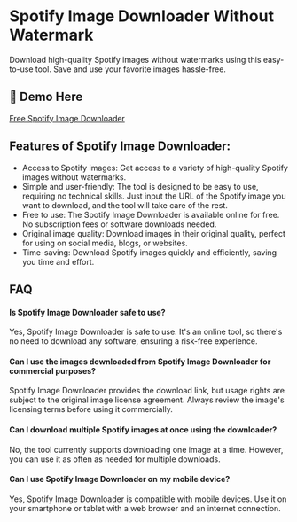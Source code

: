 # Spotify Image Downloader Without Watermark

Download high-quality Spotify images without watermarks using this easy-to-use tool. Save and use your favorite images hassle-free.

## 🔗 Demo Here
[Free Spotify Image Downloader](https://imgpanda.com/spotify-image-downloader/)

## Features of Spotify Image Downloader:

- Access to Spotify images: Get access to a variety of high-quality Spotify images without watermarks.
- Simple and user-friendly: The tool is designed to be easy to use, requiring no technical skills. Just input the URL of the Spotify image you want to download, and the tool will take care of the rest.
- Free to use: The Spotify Image Downloader is available online for free. No subscription fees or software downloads needed.
- Original image quality: Download images in their original quality, perfect for using on social media, blogs, or websites.
- Time-saving: Download Spotify images quickly and efficiently, saving you time and effort.

## FAQ

#### Is Spotify Image Downloader safe to use?

Yes, Spotify Image Downloader is safe to use. It's an online tool, so there's no need to download any software, ensuring a risk-free experience.

#### Can I use the images downloaded from Spotify Image Downloader for commercial purposes?

Spotify Image Downloader provides the download link, but usage rights are subject to the original image license agreement. Always review the image's licensing terms before using it commercially.

#### Can I download multiple Spotify images at once using the downloader?

No, the tool currently supports downloading one image at a time. However, you can use it as often as needed for multiple downloads.

#### Can I use Spotify Image Downloader on my mobile device?

Yes, Spotify Image Downloader is compatible with mobile devices. Use it on your smartphone or tablet with a web browser and an internet connection.
